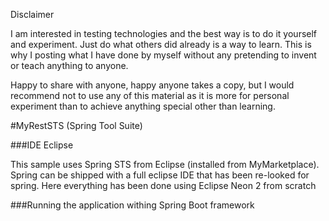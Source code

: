 Disclaimer

I am interested in testing technologies and the best way is to do it yourself and experiment. Just do what others did already is a way to learn. This is why I posting what I have done by myself without any pretending to invent or teach anything to anyone.

Happy to share with anyone, happy anyone takes a copy, but I would recommend not to use any of this material as it is more for personal experiment than to achieve anything special other than learning.


#MyRestSTS (Spring Tool Suite)

###IDE Eclipse

This sample uses Spring STS from Eclipse (installed from MyMarketplace). Spring can be shipped with a full eclipse IDE that has been re-looked for spring. Here everything has been done using Eclipse Neon 2 from scratch


###Running the application withing Spring Boot framework

